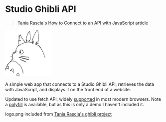 # Studio Ghibli API

> [Tania Rascia's How to Connect to an API with JavaScript article](https://www.taniarascia.com/how-to-connect-to-an-api-with-javascript/)

![Logo of the project](./images/ghibliapp.png)

A simple web app that connects to a Studio Ghibli API, retrieves the data with JavaScript, and displays it on the front end of a website.

Updated to use fetch API, widely [supported](https://caniuse.com/#feat=fetch) in most modern browsers.
Note a [polyfill](https://github.com/github/fetch) is available, but as this is only a demo I haven't included it.

logo.png included from [Tania Rascia's ghibli project](https://github.com/taniarascia/sandbox/tree/master/ghibli)